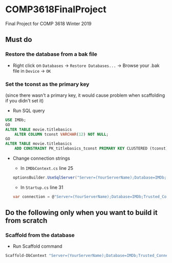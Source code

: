 # COMP3618FinalProject
Final Project for COMP 3618 Winter 2019 

## Must do
### Restore the database from a bak file
* Right click on `Databases` -> `Restore Databases...` -> Browse your .bak file in `Device` -> `OK`
### Set the tconst as the primary key
(since there wasn't a primary key, it would cause problem when scaffolding if you didn't set it)
* Run SQL query
```SQL
USE IMDb;  
GO
ALTER TABLE movie.titlebasics
	ALTER COLUMN tconst VARCHAR(12) NOT NULL;
GO
ALTER TABLE movie.titlebasics
	ADD CONSTRAINT PK_titlebasics_tconst PRIMARY KEY CLUSTERED (tconst); 
```
* Change connection strings
  * In `IMDbContext.cs` line 25
  
  ```c#
  optionsBuilder.UseSqlServer("Server=(YourServerName);Database=IMDb;Trusted_Connection=True;");
  ```
  * In `Startup.cs` line 31
  
  ```c#
  var connection = @"Server=(YourServerName);Database=IMDb;Trusted_Connection=True;ConnectRetryCount=0";
  ```


## Do the following only when you want to build it from scratch
### Scaffold from the database
* Run Scaffold command
```powershell
Scaffold-DbContext "Server=(YourServerName);Database=IMDb;Trusted_Connection=True;" Microsoft.EntityFrameworkCore.SqlServer -OutputDir Models
```
